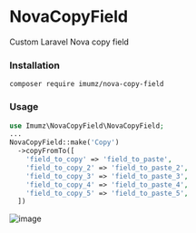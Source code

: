 # NovaCopyField
Custom Laravel Nova copy field

### Installation

```
composer require imumz/nova-copy-field
```
### Usage

```php
use Imumz\NovaCopyField\NovaCopyField;
...
NovaCopyField::make('Copy')
  ->copyFromTo([
    'field_to_copy' => 'field_to_paste',
    'field_to_copy_2' => 'field_to_paste_2',
    'field_to_copy_3' => 'field_to_paste_3',
    'field_to_copy_4' => 'field_to_paste_4',
    'field_to_copy_5' => 'field_to_paste_5',
  ])
```

![image](https://user-images.githubusercontent.com/22936672/105143445-8c7e0d00-5b04-11eb-956e-0412b6a6d4a9.png)

